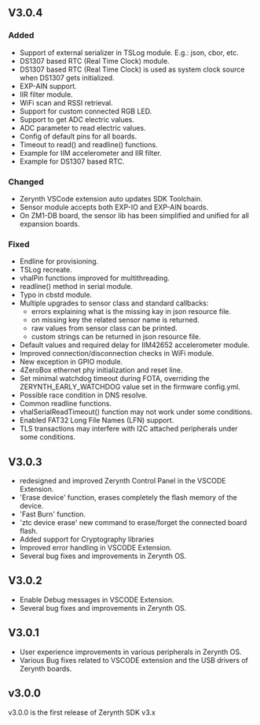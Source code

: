 ## V3.0.4

### Added
- Support of external serializer in TSLog module. E.g.: json, cbor, etc.
- DS1307 based RTC (Real Time Clock) module.
- DS1307 based RTC (Real Time Clock) is used as system clock source when DS1307 gets initialized.
- EXP-AIN support.
- IIR filter module.
- WiFi scan and RSSI retrieval.
- Support for custom connected RGB LED.
- Support to get ADC electric values.
- ADC parameter to read electric values.
- Config of default pins for all boards.
- Timeout to read() and readline() functions.
- Example for IIM accelerometer and IIR filter.
- Example for DS1307 based RTC.

### Changed
- Zerynth VSCode extension auto updates SDK Toolchain.
- Sensor module accepts both EXP-IO and EXP-AIN boards.
- On ZM1-DB board, the sensor lib has been simplified and unified for all expansion boards.

### Fixed
- Endline for provisioning.
- TSLog recreate.
- vhalPin functions improved for multithreading.
- readline() method in serial module.
- Typo in cbstd module.
- Multiple upgrades to sensor class and standard callbacks:
    - errors explaining what is the missing kay in json resource file.
    - on missing key the related sensor name is returned.
    - raw values from sensor class can be printed.
    - custom strings can be returned in json resource file.
- Default values and required delay for IIM42652 accelerometer module.
- Improved connection/disconnection checks in WiFi module.
- New exception in GPIO module.
- 4ZeroBox ethernet phy initialization and reset line.
- Set minimal watchdog timeout during FOTA, overriding the ZERYNTH_EARLY_WATCHDOG value set in the firmware config.yml.
- Possible race condition in DNS resolve.
- Common readline functions.
- vhalSerialReadTimeout() function may not work under some conditions.
- Enabled FAT32 Long File Names (LFN) support.
- TLS transactions may interfere with I2C attached peripherals under some conditions.

## V3.0.3

- redesigned and improved Zerynth Control Panel in the VSCODE Extension.
- 'Erase device' function, erases completely the flash memory of the device.
- 'Fast Burn' function.
- 'ztc device erase' new command to erase/forget the connected board flash.
- Added support for Cryptography libraries
- Improved error handling in VSCODE Extension.
- Several bug fixes and improvements in Zerynth OS.


## V3.0.2

- Enable Debug messages in VSCODE Extension.
- Several bug fixes and improvements in Zerynth OS.

## V3.0.1
- User experience improvements in various peripherals in Zerynth OS.
- Various Bug fixes related to VSCODE extension and the USB drivers of Zerynth boards.

## v3.0.0


v3.0.0 is the first release of Zerynth SDK v3.x
